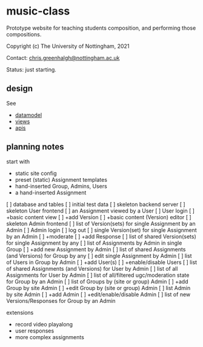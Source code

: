 # music-class

Prototype website for teaching students composition, and
performing those compositions.

Copyright (c) The University of Nottingham, 2021

Contact: chris.greenhalgh@nottingham.ac.uk

Status: just starting.

## design

See
- [datamodel](docs/datamodel.md)
- [views](docs/views.md)
- [apis](docs/apis.md)

## planning notes

start with
- static site config
- preset (static) Assignment templates
- hand-inserted Group, Admins, Users
- a hand-inserted Assignment

[ ] database and tables
[ ] initial test data
[ ] skeleton backend server
[ ] skeleton User frontend
[ ] an Assignment viewed by a User
[ ] User login
[ ] +basic content view
[ ] +add Version
[ ] +basic content (Version) editor
[ ] skeleton Admin frontend
[ ] list of Version(sets) for single Assignment by an Admin
[ ] Admin login
[ ] log out
[ ] single Version(set) for single Assignment by an Admin
[ ] +moderate
[ ] +add Response
[ ] list of shared Version(sets) for single Assignment by any
[ ] list of Assignments by Admin in single Group
[ ] +add new Assignment by Admin
[ ] list of shared Assignments (and Versions) for Group by any
[ ] edit single Assignment by Admin
[ ] list of Users in Group by Admin
[ ] +add User(s)
[ ] +enable/disable Users
[ ] list of shared Assignments (and Versions) for User by Admin
[ ] list of all Assignments for User by Admin
[ ] list of all/filtered ugc/moderation state for Group by an Admin
[ ] list of Groups by (site or group) Admin
[ ] +add Group by site Admin
[ ] +edit Group by (site or group) Admin
[ ] list Admin by site Admin
[ ] +add Admin
[ ] +edit/enable/disable Admin
[ ] list of new Versions/Responses for Group by an Admin


extensions
- record video playalong
- user responses
- more complex assignments

